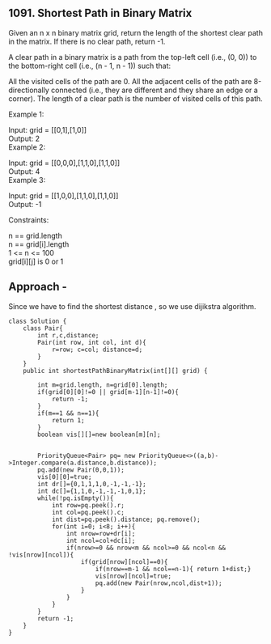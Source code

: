 ## 1091. Shortest Path in Binary Matrix

Given an n x n binary matrix grid, return the length of the shortest clear path in the matrix. If there is no clear path, return -1.

A clear path in a binary matrix is a path from the top-left cell (i.e., (0, 0)) to the bottom-right cell (i.e., (n - 1, n - 1)) such that:

All the visited cells of the path are 0.
All the adjacent cells of the path are 8-directionally connected (i.e., they are different and they share an edge or a corner).
The length of a clear path is the number of visited cells of this path.

 

Example 1:  


Input: grid = [[0,1],[1,0]]  
Output: 2  
Example 2:  


Input: grid = [[0,0,0],[1,1,0],[1,1,0]]  
Output: 4  
Example 3:  

Input: grid = [[1,0,0],[1,1,0],[1,1,0]]  
Output: -1  
 

Constraints:   

n == grid.length  
n == grid[i].length  
1 <= n <= 100  
grid[i][j] is 0 or 1  

## Approach - 
Since we have to find the shortest distance , so we use dijikstra algorithm.

```
class Solution {
    class Pair{
        int r,c,distance;
        Pair(int row, int col, int d){
            r=row; c=col; distance=d;
        }
    }
    public int shortestPathBinaryMatrix(int[][] grid) {
        
        int m=grid.length, n=grid[0].length;
        if(grid[0][0]!=0 || grid[m-1][n-1]!=0){
            return -1;
        }
        if(m==1 && n==1){
            return 1;
        }
        boolean vis[][]=new boolean[m][n];


        PriorityQueue<Pair> pq= new PriorityQueue<>((a,b)->Integer.compare(a.distance,b.distance));
        pq.add(new Pair(0,0,1));
        vis[0][0]=true;
        int dr[]={0,1,1,1,0,-1,-1,-1};
        int dc[]={1,1,0,-1,-1,-1,0,1};
        while(!pq.isEmpty()){
            int row=pq.peek().r;
            int col=pq.peek().c;
            int dist=pq.peek().distance; pq.remove();
            for(int i=0; i<8; i++){
                int nrow=row+dr[i];
                int ncol=col+dc[i];
                if(nrow>=0 && nrow<m && ncol>=0 && ncol<n && !vis[nrow][ncol]){
                    if(grid[nrow][ncol]==0){
                        if(nrow==m-1 && ncol==n-1){ return 1+dist;}
                        vis[nrow][ncol]=true;
                        pq.add(new Pair(nrow,ncol,dist+1));
                    }
                }
            }
        }
        return -1;
    }
}
